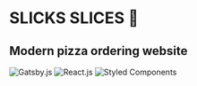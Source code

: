 # SLICKS SLICES 🍕

## Modern pizza ordering website


<!-- 
[![Netlify Status](https://api.netlify.com/api/v1/badges/09038b3b-f523-4e2d-9867-b1b542ac52bd/deploy-status)](https://app.netlify.com/sites/sslices/deploys) -->

![Gatsby.js](https://img.shields.io/badge/Gatsby-663399?style=for-the-badge&logo=gatsby&logoColor=white)
![React.js](https://img.shields.io/badge/React-20232A?style=for-the-badge&logo=react&logoColor=61DAFB)
![Styled Components](https://img.shields.io/badge/styled--components-DB7093?style=for-the-badge&logo=styled-components&logoColor=white)
